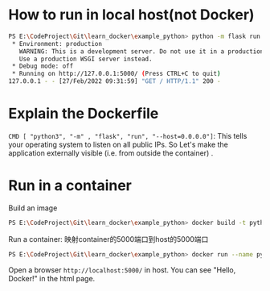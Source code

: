 # How to run in local host(not Docker)

```bash
PS E:\CodeProject\Git\learn_docker\example_python> python -m flask run
 * Environment: production
   WARNING: This is a development server. Do not use it in a production deployment.
   Use a production WSGI server instead.
 * Debug mode: off
 * Running on http://127.0.0.1:5000/ (Press CTRL+C to quit)
127.0.0.1 - - [27/Feb/2022 09:31:59] "GET / HTTP/1.1" 200 -
```

# Explain the Dockerfile

`CMD [ "python3", "-m" , "flask", "run", "--host=0.0.0.0"]`: This tells your operating system to listen on all public IPs. So Let's make the application externally visible (i.e. from outside the container) .

# Run in a container

Build an image
```bash
PS E:\CodeProject\Git\learn_docker\example_python> docker build -t python-docker .  
```

Run a container: 映射container的5000端口到host的5000端口
```bash
PS E:\CodeProject\Git\learn_docker\example_python> docker run --name python-docker-container -d -p 5000:5000 python-docker
```

Open a browser `http://localhost:5000/` in host. You can see "Hello, Docker!" in the html page.